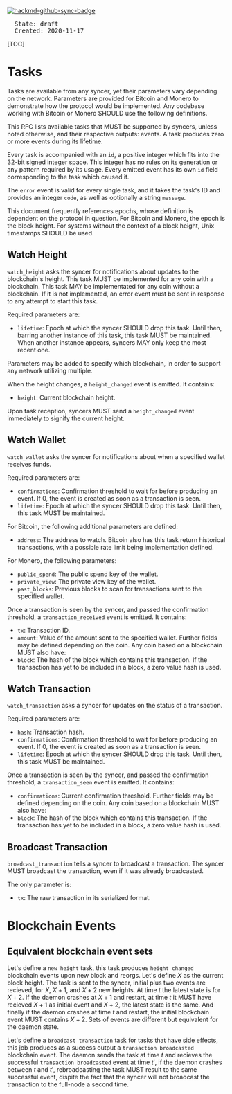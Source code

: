 [![hackmd-github-sync-badge](https://hackmd.io/0UBnjLo3QzWx_ReejLHgYQ/badge)](https://hackmd.io/0UBnjLo3QzWx_ReejLHgYQ)

<pre>
  State: draft
  Created: 2020-11-17
</pre>

[TOC]

# Tasks

Tasks are available from any syncer, yet their parameters vary depending on the network. Parameters are provided for Bitcoin and Monero to demonstrate how the protocol would be implemented. Any codebase working with Bitcoin or Monero SHOULD use the following definitions.

This RFC lists available tasks that MUST be supported by syncers, unless noted otherwise, and their respective outputs: events. A task produces zero or more events during its lifetime.

Every task is accompanied with an `id`, a positive integer which fits into the 32-bit signed integer space. This integer has no rules on its generation or any pattern required by its usage. Every emitted event has its own `id` field corresponding to the task which caused it.

The `error` event is valid for every single task, and it takes the task's ID and provides an integer `code`, as well as optionally a string `message`.

This document frequently references epochs, whose definition is dependent on the protocol in question. For Bitcoin and Monero, the epoch is the block height. For systems without the context of a block height, Unix timestamps SHOULD be used.

## Watch Height

`watch_height` asks the syncer for notifications about updates to the blockchain's height. This task MUST be implemented for any coin with a blockchain. This task MAY be implementated for any coin without a blockchain. If it is not implemented, an error event must be sent in response to any attempt to start this task.

Required parameters are:
* `lifetime`: Epoch at which the syncer SHOULD drop this task. Until then, barring another instance of this task, this task MUST be maintained. When another instance appears, syncers MAY only keep the most recent one.

Parameters may be added to specify which blockchain, in order to support any network utilizing multiple.

When the height changes, a `height_changed` event is emitted. It contains:
* `height`: Current blockchain height.

Upon task reception, syncers MUST send a `height_changed` event immediately to signify the current height.

## Watch Wallet

`watch_wallet` asks the syncer for notifications about when a specified wallet receives funds.

Required parameters are:
* `confirmations`: Confirmation threshold to wait for before producing an event. If 0, the event is created as soon as a transaction is seen.
* `lifetime`: Epoch at which the syncer SHOULD drop this task. Until then, this task MUST be maintained.

For Bitcoin, the following additional parameters are defined:
* `address`: The address to watch.
Bitcoin also has this task return historical transactions, with a possible rate limit being implementation defined.

For Monero, the following parameters:
* `public_spend`: The public spend key of the wallet.
* `private_view`: The private view key of the wallet.
* `past_blocks`: Previous blocks to scan for transactions sent to the specified wallet.

Once a transaction is seen by the syncer, and passed the confirmation threshold, a `transaction_received` event is emitted. It contains:
* `tx`: Transaction ID.
* `amount`: Value of the amount sent to the specified wallet.
Further fields may be defined depending on the coin. Any coin based on a blockchain MUST also have:
* `block`: The hash of the block which contains this transaction. If the transaction has yet to be included in a block, a zero value hash is used.

## Watch Transaction

`watch_transaction` asks a syncer for updates on the status of a transaction.

Required parameters are:
* `hash`: Transaction hash.
* `confirmations`: Confirmation threshold to wait for before producing an event. If 0, the event is created as soon as a transaction is seen.
* `lifetime`: Epoch at which the syncer SHOULD drop this task. Until then, this task MUST be maintained.

Once a transaction is seen by the syncer, and passed the confirmation threshold, a `transaction_seen` event is emitted. It contains:
* `confirmations`: Current confirmation threshold.
Further fields may be defined depending on the coin. Any coin based on a blockchain MUST also have:
* `block`: The hash of the block which contains this transaction. If the transaction has yet to be included in a block, a zero value hash is used.

## Broadcast Transaction

`broadcast_transaction` tells a syncer to broadcast a transaction. The syncer MUST broadcast the transaction, even if it was already broadcasted.

The only parameter is:
* `tx`: The raw transaction in its serialized format.

# Blockchain Events

## Equivalent blockchain event sets
Let's define a `new height` task, this task produces `height changed` blockchain events upon new block and reorgs. Let's define $X$ as the current block height. The task is sent to the syncer, initial plus two events are recieved, for $X$, $X+1$, and $X+2$ new heights. At time $t$ the latest state is for $X+2$. If the daemon crashes at $X+1$ and restart, at time $t$ it MUST have recieved $X+1$ as initial event and $X+2$, the latest state is the same. And finally if the daemon crashes at time $t$ and restart, the initial blockchain event MUST contains $X+2$. Sets of events are different but equivalent for the daemon state.

Let's define a `broadcast transaction` task for tasks that have side effects, this job produces as a success output a `transaction broadcasted` blockchain event. The daemon sends the task at time $t$ and recieves the successful `transaction broadcasted` event at time $t'$, if the daemon crashes between $t$ and $t'$, rebroadcasting the task MUST result to the same successful event, dispite the fact that the syncer will not broadcast the transaction to the full-node a second time.
